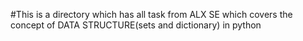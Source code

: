 #This is a directory which has all task from ALX SE which covers the concept of DATA STRUCTURE(sets and dictionary) in python
